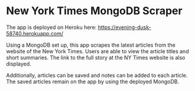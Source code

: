 # New York Times MongoDB Scraper

The app is deployed on Heroku here: https://evening-dusk-58740.herokuapp.com/

Using a MongoDB set up, this app scrapes the latest articles from the website of the New York Times. Users are able to view the article titles and short summaries. The link to the full story at the NY Times website is also displayed. 

Additionally, articles can be saved and notes can be added to each article. The saved articles remain on the app by using the deployed MongoDB. 
